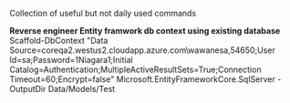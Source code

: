 Collection of useful but not daily used commands

<b>Reverse engineer Entity framwork db context using existing database</b>
Scaffold-DbContext "Data Source=coreqa2.westus2.cloudapp.azure.com\\wawanesa,54650;User Id=sa;Password=1Niagara1;Initial Catalog=Authentication;MultipleActiveResultSets=True;Connection Timeout=60;Encrypt=false" Microsoft.EntityFrameworkCore.SqlServer -OutputDir Data/Models/Test
